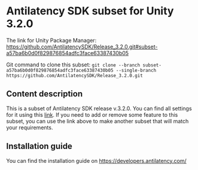 # Antilatency SDK subset for Unity 3.2.0

The link for Unity Package Manager: https://github.com/AntilatencySDK/Release_3.2.0.git#subset-a57ba6b0d0f829876854adfc3face63387430b05

Git command to clone this subset: `git clone --branch subset-a57ba6b0d0f829876854adfc3face63387430b05 --single-branch https://github.com/AntilatencySDK/Release_3.2.0.git`

## Content description

This is a subset of Antilatency SDK release v.3.2.0. You can find all settings for it using this [link](https://developers.antilatency.com/Sdk/Configurator_en.html#{"Libraries":{"AltEnvironmentHorizontalGrid":true,"AltEnvironmentPillars":true,"AltEnvironmentSelector":true,"AltTracking":true,"Bracer":true,"DeviceNetwork":true,"HardwareExtensionInterface":true,"RadioMetrics":false,"StorageClient":true,"TrackingAlignment":false},"OS":{"Android":{"aar":false},"WinRT":{"arm64-v8a":false,"armeabi-v7a":false,"x64":false},"Windows":{"x64":true,"x86":true}},"Release":"3.2.0","Target":"Unity","TargetSettings":{"Components":{"AltEnvironmentComponents":true,"AltTrackingComponents":true,"BracerComponents":true,"DeviceNetworkComponents":true,"StorageClientComponents":true},"MathTypes":"UnityEngine.Math","UnityComponents":true,"UnityVersion":"2019.x"}}). If you need to add or remove some feature to this subset, you can use the link above to make another subset that will match your requirements.

## Installation guide

You can find the installation guide on https://developers.antilatency.com/